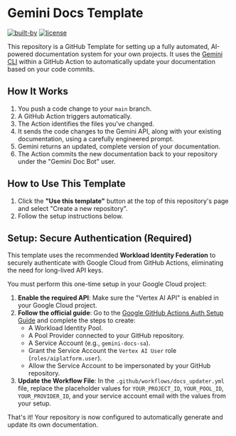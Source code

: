 # Gemini Docs Template

[![built-by](https://img.shields.io/badge/built_by-AI-green.svg)](https://gemini.google.com)
[![license](https://img.shields.io/badge/license-MIT-blue.svg)](LICENSE)

This repository is a GitHub Template for setting up a fully automated, AI-powered documentation system for your own projects. It uses the [Gemini CLI](https://github.com/google-gemini/gemini-cli) within a GitHub Action to automatically update your documentation based on your code commits.

## How It Works

1.  You push a code change to your `main` branch.
2.  A GitHub Action triggers automatically.
3.  The Action identifies the files you've changed.
4.  It sends the code changes to the Gemini API, along with your existing documentation, using a carefully engineered prompt.
5.  Gemini returns an updated, complete version of your documentation.
6.  The Action commits the new documentation back to your repository under the "Gemini Doc Bot" user.

## How to Use This Template

1.  Click the **"Use this template"** button at the top of this repository's page and select "Create a new repository".
2.  Follow the setup instructions below.

##  Setup: Secure Authentication (Required)

This template uses the recommended **Workload Identity Federation** to securely authenticate with Google Cloud from GitHub Actions, eliminating the need for long-lived API keys.

You must perform this one-time setup in your Google Cloud project:

1.  **Enable the required API**: Make sure the "Vertex AI API" is enabled in your Google Cloud project.
2.  **Follow the official guide**: Go to the [Google GitHub Actions Auth Setup Guide](https://github.com/google-github-actions/auth#setting-up-workload-identity-federation) and complete the steps to create:
    * A Workload Identity Pool.
    * A Pool Provider connected to your GitHub repository.
    * A Service Account (e.g., `gemini-docs-sa`).
    * Grant the Service Account the `Vertex AI User` role (`roles/aiplatform.user`).
    * Allow the Service Account to be impersonated by your GitHub repository.
3.  **Update the Workflow File**: In the `.github/workflows/docs_updater.yml` file, replace the placeholder values for `YOUR_PROJECT_ID`, `YOUR_POOL_ID`, `YOUR_PROVIDER_ID`, and your service account email with the values from your setup.

That's it! Your repository is now configured to automatically generate and update its own documentation.
